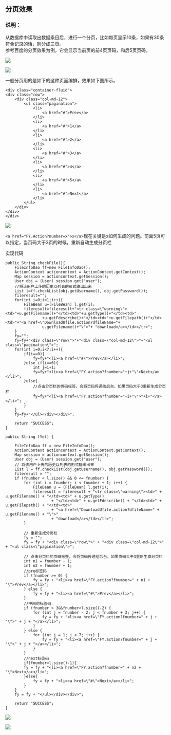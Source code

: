 ## 分页效果
### 说明：
从数据库中读取出数据条目后，进行一个分页，比如每页显示10条，如果有30条符合记录的话，则分成三页。    
参考百度的分页效果为例，它会显示当前页的前4页页码，和后5页页码。

![](http://i.imgur.com/Zh9zhxa.png)

![](http://i.imgur.com/Fs9TToV.png)

一般分页用的是如下的这种页面编排，效果如下图所示。

	<div class="container-fluid">
	<div class="row">
		<div class="col-md-12">
			<ul class="pagination">
				<li>
					<a href="#">Prev</a>
				</li>
				<li>
					<a href="#">1</a>
				</li>
				<li>
					<a href="#">2</a>
				</li>
				<li>
					<a href="#">3</a>
				</li>
				<li>
					<a href="#">4</a>
				</li>
				<li>
					<a href="#">5</a>
				</li>
				<li>
					<a href="#">Next</a>
				</li>
			</ul>
		</div>
	</div>
	</div>

![](http://i.imgur.com/woinYwG.png)

`<a href="FY.Action?number=x">x</a>`现在关键是x如何生成的问题。前面5页可以指定，当页码大于3页的时候，重新自动生成分页栏

实现代码

	public String checkFile(){
		FileInfoDao ff=new FileInfoDao();
		ActionContext actioncontext = ActionContext.getContext();
		Map session = actioncontext.getSession();
		User obj = (User) session.get("user");
		//将该用户上传的历史以列表的形式输出出来
		List l=ff.checkList(obj.getUsername(), obj.getPassword());
		fileresult="";
		for(int i=0;i<1;i++){
			FileBean u=(FileBean) l.get(i);
			fileresult=fileresult+"<tr class=\"warning\"><td>"+u.getFilename()+"</td><td>"+u.getType()+"</td><td>"
					+u.getFdescribe()+"</td><td>"+u.getFilepath()+"</td><td>"+"<a href=\"DownloadUfile.action?dfileName="+
					u.getFilename()+"\">"+ "download</a></td></tr>";
		}
		fy="";
		fy=fy+"<div class=\"row\">"+"<div class=\"col-md-12\">"+"<ul class=\"pagination\">";
		for(int i=0;i<7;i++){
			if(i==0){
				fy=fy+"<li><a href=\"#\">Prev</a></li>";
			}else if(i==6){
				int j=i+1;
				fy=fy+"<li><a href=\"FY.action?fnumber="+j+"\">Next</a></li>";
			}else{
				//点击分页栏的页码标签，会将页码传递给后台，如果页码大于3重新生成分页栏
				fy=fy+"<li><a href=\"FY.action?fnumber="+i+"\">"+i+"</a></li>";
			}
		}
		fy=fy+"</ul></div></div>";
		
		return "SUCCESS";
	}
	
	public String fYe() {

		FileInfoDao ff = new FileInfoDao();
		ActionContext actioncontext = ActionContext.getContext();
		Map session = actioncontext.getSession();
		User obj = (User) session.get("user");
		// 将该用户上传的历史以列表的形式输出出来
		List l = ff.checkList(obj.getUsername(), obj.getPassword());
		fileresult = "";
		if (fnumber < l.size() && 0 <= fnumber) {
			for (int i = fnumber; i < fnumber + 1; i++) {
				FileBean u = (FileBean) l.get(i);
				fileresult = fileresult + "<tr class=\"warning\"><td>" + u.getFilename() + "</td><td>" + u.getType()
						+ "</td><td>" + u.getFdescribe() + "</td><td>" + u.getFilepath() + "</td><td>"
						+ "<a href=\"DownloadUfile.action?dfileName=" + u.getFilename() + "\">"
						+ "download</a></td></tr>";
			}

			// 重新生成分页栏
			fy = "";
			fy = fy + "<div class=\"row\">" + "<div class=\"col-md-12\">" + "<ul class=\"pagination\">";

			// 点击分页栏的页码标签，会将页码传递给后台，如果页码大于3重新生成分页栏
			int n1 = fnumber - 1;
			int n2 = fnumber + 1;
			//pre标签码
			if (fnumber >= 0) {
				fy = fy + "<li><a href=\"FY.action?fnumber=" + n1 + "\">Prev</a></li>";
			} else {
				fy = fy + "<li><a href=\"#\">Prev</a></li>";
			}
			//中间的标签码
			if (fnumber > 3&&fnumber<l.size()-2) {
				for (int j = fnumber - 2; j < fnumber + 3; j++) {
					fy = fy + "<li><a href=\"FY.action?fnumber=" + j + "\">" + j + "</a></li>";
				}
			} else {
				for (int j = 1; j < 7; j++) {
					fy = fy + "<li><a href=\"FY.action?fnumber=" + j + "\">" + j + "</a></li>";
				}
			}
			//next标签码
			if(fnumber<l.size()-1){
			fy = fy + "<li><a href=\"FY.action?fnumber=" + n2 + "\">Next</a></li>";
			}else{
				fy = fy + "<li><a href=\"#\">Next</a></li>";
			}
		}
		fy = fy + "</ul></div></div>";

		return "SUCCESS";
	}

![](http://i.imgur.com/pK3MPJC.png)


![](http://i.imgur.com/tOkwkqq.png)